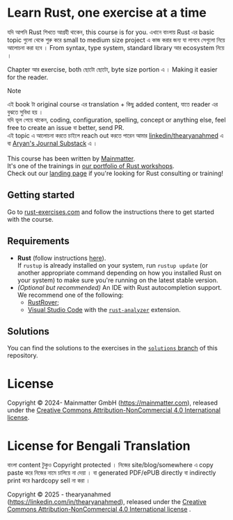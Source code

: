 # Learn Rust, one exercise at a time

যদি আপনি Rust শিখতে আগ্রহী থাকেন, this course is for you. এখানে বাংলায় Rust এর basic topic
গুলো থেকে শুরু করে small to medium size project এ কাজ করার জন্য যা লাগবে সেগুলো নিয়ে আলোচনা করা হবে ।
From syntax, type system, standard library আর ecosystem নিয়ে ।

Chapter আর exercise, both ছোটো ছোটো, byte size portion এ । Making it easier for the reader.


> [!NOTE]
> এই book টা original course এর translation + কিছু added content, যাতে reader এর বুঝতে সুবিধা হয় ।\
> যদি ভূল পেয়ে থাকেন, coding, configuration, spelling, concept or anything else, feel free to create an issue বা better, send PR.\
> এই topic এ আলোচনা করতে চাইলে reach out করতে পারেন আমার [linkedin/thearyanahmed](https://www.linkedin.com/in/thearyanahmed/) এ বা [Aryan's Journal Substack](https://thearyanahmed.substack.com/) এ ।\
> \
> This course has been written by [Mainmatter](https://mainmatter.com/rust-consulting/).\
> It's one of the trainings in [our portfolio of Rust workshops](https://mainmatter.com/services/workshops/rust/).\
> Check out our [landing page](https://mainmatter.com/rust-consulting/) if you're looking for Rust consulting or
> training!

## Getting started

Go to [rust-exercises.com](https://rust-exercises.com) and follow the instructions there
to get started with the course.

## Requirements

- **Rust** (follow instructions [here](https://www.rust-lang.org/tools/install)).\
  If `rustup` is already installed on your system, run `rustup update` (or another appropriate command depending on how
  you installed Rust on your system)
  to make sure you're running on the latest stable version.
- _(Optional but recommended)_ An IDE with Rust autocompletion support.
  We recommend one of the following:
  - [RustRover](https://www.jetbrains.com/rust/);
  - [Visual Studio Code](https://code.visualstudio.com) with
    the [`rust-analyzer`](https://marketplace.visualstudio.com/items?itemName=matklad.rust-analyzer) extension.

## Solutions

You can find the solutions to the exercises in
the [`solutions` branch](https://github.com/thearyanahmed/100-exercises-to-learn-rust/tree/solutions) of this repository.

# License

Copyright © 2024- Mainmatter GmbH (https://mainmatter.com), released under the
[Creative Commons Attribution-NonCommercial 4.0 International license](https://creativecommons.org/licenses/by-nc/4.0/).

# License for Bengali Translation

বাংলা content টুকুও Copyright protected । নিজের site/blog/somewhere এ copy paste করে নিজের নামে চালিয়ে না দেয়া । বা generated PDF/ePUB directly বা indirectly
print করে hardcopy sell না করা ।

Copyright © 2025 - thearyanahmed (https://linkedin.com/in/thearyanahmed), released under the
[Creative Commons Attribution-NonCommercial 4.0 International license](https://creativecommons.org/licenses/by-nc/4.0/) .

